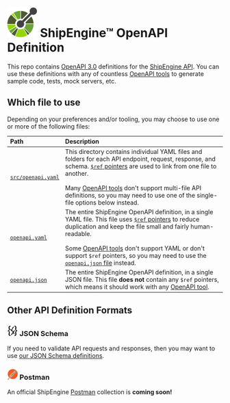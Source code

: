 ![OpenAPI Logo](img/openapi-logo.png) ShipEngine™ OpenAPI Definition
==============================================

This repo contains [OpenAPI 3.0](https://github.com/OAI/OpenAPI-Specification/blob/master/versions/3.0.2.md) definitions for the [ShipEngine API](https://shipengine.com).  You can use these definitions with any of countless [OpenAPI tools](https://openapi.tools/) to generate sample code, tests, mock servers, etc.


Which file to use
-----------------------------------
Depending on your preferences and/or tooling, you may choose to use one or more of the following files:

|Path                |Description
|:-------------------|:--------------------------------
|[`src/openapi.yaml`](src/openapi.yaml)|This directory contains individual YAML files and folders for each API endpoint, request, response, and schema.  [`$ref` pointers](https://github.com/OAI/OpenAPI-Specification/blob/master/versions/3.0.2.md#reference-object) are used to link from one file to another.<br><br> Many [OpenAPI tools](https://openapi.tools/) don't support multi-file API definitions, so you may need to use one of the single-file options below instead.
|[`openapi.yaml`](openapi.yaml)        |The entire ShipEngine OpenAPI definition, in a single YAML file.  This file uses [`$ref` pointers](https://github.com/OAI/OpenAPI-Specification/blob/master/versions/3.0.2.md#reference-object) to reduce duplication and keep the file small and fairly human-readable.<br><br> Some [OpenAPI tools](https://openapi.tools/) don't support YAML or don't support `$ref` pointers, so you may need to use the [`openapi.json` file](openapi.json) instead.
|[`openapi.json`](openapi.json)        |The entire ShipEngine OpenAPI definition, in a single JSON file.  This file **does not** contain any `$ref` pointers, which means it should work with any [OpenAPI tool](https://openapi.tools/).


Other API Definition Formats
-----------------------------------

### ![JSON Schema Logo](img/json-schema-logo.png) JSON Schema
If you need to validate API requests and responses, then you may want to use [our JSON Schema definitions](https://github.com/shipengine/JSON-Schema).

### ![Postman Logo](img/postman-logo.png) Postman
An official ShipEngine [Postman](https://getpostman.com) collection is **coming soon!**
